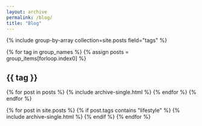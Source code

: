 ```yaml
---
layout: archive
permalink: /blog/
title: "Blog"
---
```




{% include group-by-array collection=site.posts field="tags" %}

{% for tag in group_names %}
  {% assign posts = group_items[forloop.index0] %}
  <h2 id="{{ tag | slugify }}" class="archive__subtitle">{{ tag }}</h2>
  {% for post in posts %}
    {% include archive-single.html %}
  {% endfor %}
{% endfor %}

{% for post in site.posts %}
  {% if post.tags contains "lifestyle" %}
    {% include archive-single.html %}
  {% endif %}
{% endfor %}
